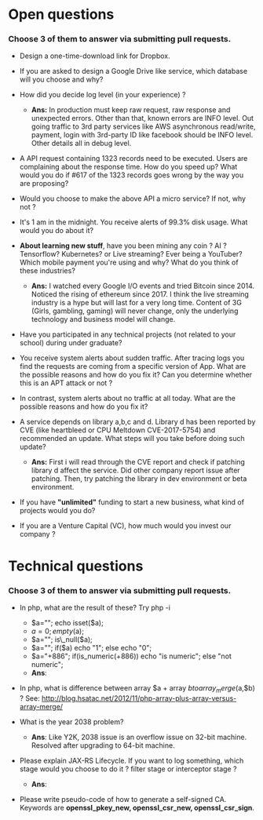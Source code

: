 # Open questions

### Choose 3 of them to answer via submitting pull requests.

- Design a one-time-download link for Dropbox.

- If you are asked to design a Google Drive like service, which database will you choose and why? 

- How did you decide log level (in your experience) ?
	- **Ans:** In production must keep raw request, raw response and unexpected errors. Other than that, known errors are INFO level. Out going traffic to 3rd party services like AWS asynchronous read/write, payment, login with 3rd-party ID like facebook should be INFO level. Other details all in debug level.

- A API request containing 1323 records need to be executed. Users are complaining about the response time. How do you speed up? What would you do if #617 of the 1323 records goes wrong by the way you are proposing?

- Would you choose to make the above API a micro service? If not, why not ?

- It's 1 am in the midnight. You receive alerts of 99.3% disk usage. What would you do about it?

- **About learning new stuff**, have you been mining any coin ? AI ? Tensorflow? Kubernetes? or Live streaming? Ever being a YouTuber? Which mobile payment you're using and why? What do you think of these industries? 
	- **Ans:** I watched every Google I/O events and tried Bitcoin since 2014. Noticed the rising of ethereum since 2017. I think the live streaming industry is a hype but will last for a very long time. Content of 3G (Girls, gambling, gaming) will never change, only the underlying technology and business model will change.

- Have you participated in any technical projects (not related to your school) during under graduate? 
 
- You receive system alerts about sudden traffic. After tracing logs you find the requests are coming from a specific version of App. What are the possible reasons and how do you fix it? Can you determine whether this is an APT attack or not ?

- In contrast, system alerts about no traffic at all today. What are the possible reasons and how do you fix it?

- A service depends on library a,b,c and d. Library d has been reported by CVE (like heartbleed or CPU Meltdown CVE-2017-5754) and recommended an update. What steps will you take before doing such update?
	- **Ans:** First i will read through the CVE report and check if patching library d affect the service. Did other company report issue after patching. Then, try patching the library in dev environment or beta environment.

- If you have **"unlimited"** funding to start a new business, what kind of projects would you do?

- If you are a Venture Capital (VC), how much would you invest our company ?

# Technical questions

### Choose 3 of them to answer via submitting pull requests.

- In php, what are the result of these? Try php -i
	- $a=""; echo isset($a);
	- $a=0; empty($a);
	- $a=""; is\_null($a); 
	- $a=""; if($a) echo "1"; else echo "0";
	- $a="+886"; if(is\_numeric(+886)) echo "is numeric"; else "not numeric";
	- **Ans**: 

- In php, what is difference between array $a + array $b to array_merge($a,$b) ? See: http://blog.hsatac.net/2012/11/php-array-plus-array-versus-array-merge/

- What is the year 2038 problem? 
	- **Ans**: Like Y2K, 2038 issue is an overflow issue on 32-bit machine. Resolved after upgrading to 64-bit machine.

- Please explain JAX-RS Lifecycle. If you want to log something, which stage would you choose to do it ? filter stage or interceptor stage ?
	- **Ans**: 

- Please write pseudo-code of how to generate a self-signed CA. Keywords are **openssl\_pkey\_new, openssl\_csr\_new, openssl\_csr_sign**.
